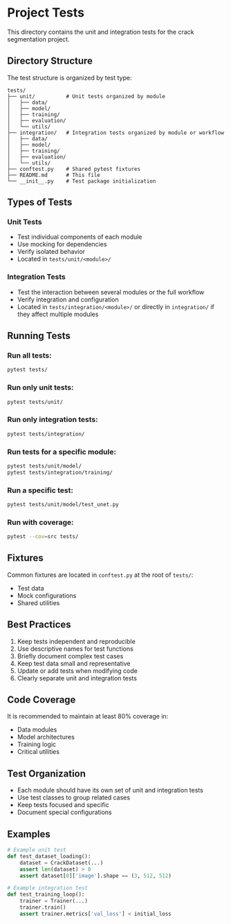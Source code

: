 # Project Tests

This directory contains the unit and integration tests for the crack segmentation project.

## Directory Structure

The test structure is organized by test type:

```
tests/
├── unit/          # Unit tests organized by module
│   ├── data/
│   ├── model/
│   ├── training/
│   ├── evaluation/
│   └── utils/
├── integration/   # Integration tests organized by module or workflow
│   ├── data/
│   ├── model/
│   ├── training/
│   ├── evaluation/
│   └── utils/
├── conftest.py    # Shared pytest fixtures
├── README.md      # This file
└── __init__.py    # Test package initialization
```

## Types of Tests

### Unit Tests
- Test individual components of each module
- Use mocking for dependencies
- Verify isolated behavior
- Located in `tests/unit/<module>/`

### Integration Tests
- Test the interaction between several modules or the full workflow
- Verify integration and configuration
- Located in `tests/integration/<module>/` or directly in `integration/` if they affect multiple modules

## Running Tests

### Run all tests:
```bash
pytest tests/
```

### Run only unit tests:
```bash
pytest tests/unit/
```

### Run only integration tests:
```bash
pytest tests/integration/
```

### Run tests for a specific module:
```bash
pytest tests/unit/model/
pytest tests/integration/training/
```

### Run a specific test:
```bash
pytest tests/unit/model/test_unet.py
```

### Run with coverage:
```bash
pytest --cov=src tests/
```

## Fixtures

Common fixtures are located in `conftest.py` at the root of `tests/`:
- Test data
- Mock configurations
- Shared utilities

## Best Practices

1. Keep tests independent and reproducible
2. Use descriptive names for test functions
3. Briefly document complex test cases
4. Keep test data small and representative
5. Update or add tests when modifying code
6. Clearly separate unit and integration tests

## Code Coverage

It is recommended to maintain at least 80% coverage in:
- Data modules
- Model architectures
- Training logic
- Critical utilities

## Test Organization

- Each module should have its own set of unit and integration tests
- Use test classes to group related cases
- Keep tests focused and specific
- Document special configurations

## Examples

```python
# Example unit test
def test_dataset_loading():
    dataset = CrackDataset(...)
    assert len(dataset) > 0
    assert dataset[0]['image'].shape == (3, 512, 512)

# Example integration test
def test_training_loop():
    trainer = Trainer(...)
    trainer.train()
    assert trainer.metrics['val_loss'] < initial_loss
``` 